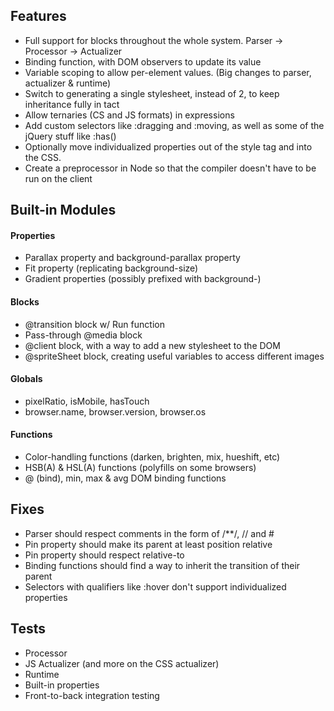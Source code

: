 ## Features

* Full support for blocks throughout the whole system. Parser -> Processor -> Actualizer
* Binding function, with DOM observers to update its value
* Variable scoping to allow per-element values. (Big changes to parser, actualizer & runtime)
* Switch to generating a single stylesheet, instead of 2, to keep inheritance fully in tact
* Allow ternaries (CS and JS formats) in expressions
* Add custom selectors like :dragging and :moving, as well as some of the jQuery stuff like :has()
* Optionally move individualized properties out of the style tag and into the CSS.
* Create a preprocessor in Node so that the compiler doesn't have to be run on the client


## Built-in Modules

#### Properties
* Parallax property and background-parallax property
* Fit property (replicating background-size)
* Gradient properties (possibly prefixed with background-)

#### Blocks
* @transition block w/ Run function
* Pass-through @media block
* @client block, with a way to add a new stylesheet to the DOM
* @spriteSheet block, creating useful variables to access different images

#### Globals
* pixelRatio, isMobile, hasTouch
* browser.name, browser.version, browser.os

#### Functions
* Color-handling functions (darken, brighten, mix, hueshift, etc)
* HSB(A) & HSL(A) functions (polyfills on some browsers)
* @ (bind), min, max & avg DOM binding functions


## Fixes

* Parser should respect comments in the form of /**/, // and #
* Pin property should make its parent at least position relative
* Pin property should respect relative-to
* Binding functions should find a way to inherit the transition of their parent
* Selectors with qualifiers like :hover don't support individualized properties


## Tests

* Processor
* JS Actualizer (and more on the CSS actualizer)
* Runtime
* Built-in properties
* Front-to-back integration testing